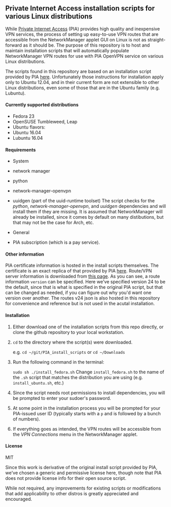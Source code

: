## Private Internet Access installation scripts for various Linux distributions

While [Private Internet Access](https://www.privateinternetaccess.com/) (PIA) provides high quality and inexpensive VPN services, the process of setting up easy-to-use VPN routes that are accessible from the NetworkManager applet GUI on Linux is not as straight-forward as it should be. The purpose of this repository is to host and maintain installation scripts that will automatically populate NetworkManager VPN routes for use with PIA OpenVPN service on various Linux distributions.

The scripts found in this repository are based on an installation script provided by PIA [here](https://www.privateinternetaccess.com/pages/client-support/ubuntu-openvpn). Unfortunately those instructions for installation apply only to Ubuntu 12.04, and in their current form are not extensible to other Linux distributions, even some of those that are in the Ubuntu family (e.g. Lubuntu).

#### Currently supported distributions
* Fedora 23
* OpenSUSE Tumbleweed, Leap
* Ubuntu flavors:
 * Ubuntu 16.04
 * Lubuntu 16.04

#### Requirements
* System
 * network manager
 * python
 * network-manager-openvpn
 * uuidgen (part of the uuid-runtime toolset)
The script checks for the *python*, *network-manager-openvpn*, and *uuidgen* dependencies and will install them if they are missing. It is assumed that NetworkManager will already be installed, since it comes by default on many distibutions, but that may not be the case for Arch, etc.

* General
 * PIA subscription (which is a pay service).

#### Other information
PIA certificate information is hosted in the install scripts themselves. The certificate is an exact replica of that provided by PIA [here](https://www.privateinternetaccess.com/installer/install_ubuntu.sh).
Route/VPN server information is downloaded from [this page](https://www.privateinternetaccess.com/vpninfo/servers?version=24). As you can see, a route information `version` can be specified. Here we've specified version 24 to be the default, since that is what is specified in the original PIA script, but that can be changed as needed, if you can figure out why you'd want one version over another. The routes v24 json is also hosted in this repository for convenience and reference but is not used in the acutal installation.

#### Installation
1. Either download one of the installation scripts from this repo directly, or clone the github repository to your local workstation.
2. `cd` to the directory where the script(s) were downloaded.   

   e.g. `cd ~/git/PIA_install_scripts` or `cd ~/Downloads`
   
3. Run the following command in the terminal:

   `sudo sh ./install_fedora.sh`
   Change `install_fedora.sh` to the name of the `.sh` script that matches the distribution you are using (e.g. `install_ubuntu.sh`, etc.) 
   
4. Since the script needs root permissions to install dependencies, you will be prompted to enter your sudoer's password. 
5. At some point in the installation process you will be prompted for your PIA-issued user ID (typically starts with a `p` and is followed by a bunch of numbers).
6. If everything goes as intended, the VPN routes will be accessible from the *VPN Connections* menu in the NetworkManager applet.

#### License
MIT

Since this work is derivative of the original install script provided by PIA, we've chosen a generic and permissive license here, though note that PIA does not provide license info for their open source script. 

While not required, any improvements for existing scripts or modifications that add applicability to other distros is greatly appreciated and encouraged.
